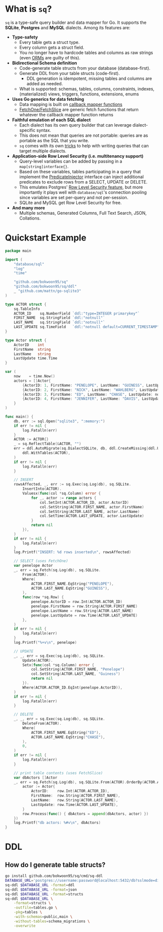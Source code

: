 # What is `sq`?

`sq` is a type-safe query builder and data mapper for Go. It supports the **SQLite**, **Postgres** and **MySQL** dialects. Among its features are:

- **Type-safety**
    - Every table gets a struct type.
    - Every column gets a struct field.
    - You no longer have to hardcode tables and columns as raw strings (even [ORMs](https://gorm.io/docs/query.html#Conditions) are guilty of this).
- **Bidirectional Schema definition**
    - Code-generate table structs from your database (database-first).
    - Generate DDL from your table structs (code-first).
        - DDL generation is idempotent, missing tables and columns are added as needed.
    - What is supported: schemas, tables, columns, constraints, indexes, (materialized) views, triggers, functions, extensions, enums
- **Uses Go generics for data fetching**
    - Data mapping is built on [callback mapper functions](#)
    - [FetchOne/FetchSlice](#) are generic fetch functions that return whatever the callback mapper function returns
- **Faithful emulation of each SQL dialect**
    - Each dialect has its own query builder that can leverage dialect-specific syntax.
    - This does not mean that queries are not portable: queries are as portable as the SQL that you write.
    - `sq` comes with its own [tricks](#) to help with writing queries that can target multiple dialects.
- **Application-side Row Level Security (i.e. multitenancy support)**
    - Query-level variables can be added by passing in a `map[string]interface{}`.
    - Based on these variables, tables participating in a query that implement the [PredicateInjector](#) interface can inject additional predicates to exclude rows from a SELECT, UPDATE or DELETE.
    - This emulates Postgres' [Row Level Security feature](#), but more importantly it plays well with `database/sql`'s connection pooling since variables are set per-query and not per-session.
    - SQLite and MySQL get Row Level Security for free.
- **And many more**
    - Multiple schemas, Generated Columns, Full Text Search, JSON, Collations.

# Quickstart Example

```go
package main

import (
    "database/sql"
    "log"
    "time"

    "github.com/bokwoon95/sq"
    "github.com/bokwoon95/sq/ddl"
    _ "github.com/mattn/go-sqlite3"
)

type ACTOR struct {
    sq.TableInfo
    ACTOR_ID    sq.NumberField `ddl:"type=INTEGER primarykey"`
    FIRST_NAME  sq.StringField `ddl:"notnull"`
    LAST_NAME   sq.StringField `ddl:"notnull"`
    LAST_UPDATE sq.TimeField   `ddl:"notnull default=CURRENT_TIMESTAMP"`
}

type Actor struct {
    ActorID    int
    FirstName  string
    LastName   string
    LastUpdate time.Time
}

var (
    now    = time.Now()
    actors = []Actor{
        {ActorID: 1, FirstName: "PENELOPE", LastName: "GUINESS", LastUpdate: now},
        {ActorID: 2, FirstName: "NICK", LastName: "WAHLBERG", LastUpdate: now},
        {ActorID: 3, FirstName: "ED", LastName: "CHASE", LastUpdate: now},
        {ActorID: 4, FirstName: "JENNIFER", LastName: "DAVIS", LastUpdate: now},
    }
)

func main() {
    db, err := sql.Open("sqlite3", ":memory:")
    if err != nil {
        log.Fatalln(err)
    }
    ACTOR := ACTOR{}
    _ = sq.ReflectTable(&ACTOR, "")
    err = ddl.AutoMigrate(sq.DialectSQLite, db, ddl.CreateMissing|ddl.UpdateExisting,
        ddl.WithTables(ACTOR),
    )
    if err != nil {
        log.Fatalln(err)
    }

    // INSERT
    rowsAffected, _, err := sq.Exec(sq.Log(db), sq.SQLite.
        InsertInto(ACTOR).
        Valuesx(func(col *sq.Column) error {
            for _, actor := range actors {
                col.SetInt(ACTOR.ACTOR_ID, actor.ActorID)
                col.SetString(ACTOR.FIRST_NAME, actor.FirstName)
                col.SetString(ACTOR.LAST_NAME, actor.LastName)
                col.SetTime(ACTOR.LAST_UPDATE, actor.LastUpdate)
            }
            return nil
        }),
    )
    if err != nil {
        log.Fatalln(err)
    }
    log.Printf("INSERT: %d rows inserted\n", rowsAffected)

    // SELECT (uses FetchOne)
    var penelope Actor
    _, err = sq.Fetch(sq.Log(db), sq.SQLite.
        From(ACTOR).
        Where(
            ACTOR.FIRST_NAME.EqString("PENELOPE"),
            ACTOR.LAST_NAME.EqString("GUINESS"),
        ),
        func(row *sq.Row) {
            penelope.ActorID = row.Int(ACTOR.ACTOR_ID)
            penelope.FirstName = row.String(ACTOR.FIRST_NAME)
            penelope.LastName = row.String(ACTOR.LAST_NAME)
            penelope.LastUpdate = row.Time(ACTOR.LAST_UPDATE)
        },
    )
    if err != nil {
        log.Fatalln(err)
    }
    log.Printf("%+v\n", penelope)

    // UPDATE
    _, _, err = sq.Exec(sq.Log(db), sq.SQLite.
        Update(ACTOR).
        Setx(func(col *sq.Column) error {
            col.SetString(ACTOR.FIRST_NAME, "Penelope")
            col.SetString(ACTOR.LAST_NAME, "Guiness")
            return nil
        }).
        Where(ACTOR.ACTOR_ID.EqInt(penelope.ActorID)),
    )
    if err != nil {
        log.Fatalln(err)
    }

    // DELETE
    _, _, err = sq.Exec(sq.Log(db), sq.SQLite.
        DeleteFrom(ACTOR).
        Where(
            ACTOR.FIRST_NAME.EqString("ED"),
            ACTOR.LAST_NAME.EqString("CHASE"),
        ),
        0,
    )
    if err != nil {
        log.Fatalln(err)
    }

    // print table contents (uses FetchSlice)
    var dbActors []Actor
    _, err = sq.Fetch(sq.Log(db), sq.SQLite.From(ACTOR).OrderBy(ACTOR.ACTOR_ID), func(row *sq.Row) {
        actor := Actor{
            ActorID:    row.Int(ACTOR.ACTOR_ID),
            FirstName:  row.String(ACTOR.FIRST_NAME),
            LastName:   row.String(ACTOR.LAST_NAME),
            LastUpdate: row.Time(ACTOR.LAST_UPDATE),
        }
        row.Process(func() { dbActors = append(dbActors, actor) })
    })
    log.Printf("db actors: %#v\n", dbActors)
}
```

# DDL

## How do I generate table structs?

```bash
go install github.com/bokwoon95/sq/cmd/sq-ddl
DATABASE_URL='postgres://username:password@localhost:5432/db?sslmode=disable'
sq-ddl $DATABASE_URL -format=ddl
sq-ddl $DATABASE_URL -format=json
sq-ddl $DATABASE_URL -format=structs
sq-ddl $DATABASE_URL \
    -format=structs \
    -outfile=tables.go \
    -pkg=tables \
    -with-schemas=public,main \
    -without-tables=schema_migrations \
    -overwrite
```
